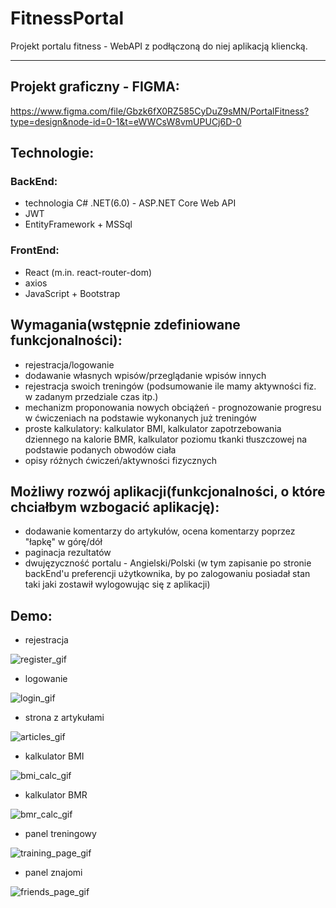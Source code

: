 # FitnessPortal
Projekt portalu fitness -  WebAPI z podłączoną do niej aplikacją kliencką.
***
## Projekt graficzny - FIGMA:
https://www.figma.com/file/Gbzk6fX0RZ585CyDuZ9sMN/PortalFitness?type=design&node-id=0-1&t=eWWCsW8vmUPUCj6D-0

## Technologie:
### BackEnd:
* technologia C# .NET(6.0) - ASP.NET Core Web API
* JWT
* EntityFramework + MSSql
### FrontEnd:
* React (m.in. react-router-dom)
* axios
* JavaScript + Bootstrap
## Wymagania(wstępnie zdefiniowane funkcjonalności):
* rejestracja/logowanie
* dodawanie własnych wpisów/przeglądanie wpisów innych
* rejestracja swoich treningów (podsumowanie ile mamy aktywności fiz. w zadanym przedziale czas itp.)
* mechanizm proponowania nowych obciążeń - prognozowanie progresu w ćwiczeniach na podstawie wykonanych już treningów
* proste kalkulatory: kalkulator BMI, kalkulator zapotrzebowania dziennego na kalorie BMR, kalkulator poziomu tkanki tłuszczowej na podstawie podanych obwodów ciała
* opisy różnych ćwiczeń/aktywności fizycznych
## Możliwy rozwój aplikacji(funkcjonalności, o które chciałbym wzbogacić aplikację):
* dodawanie komentarzy do artykułów, ocena komentarzy poprzez "łapkę" w górę/dół
* paginacja rezultatów
* dwujęzyczność portalu - Angielski/Polski (w tym zapisanie po stronie backEnd'u preferencji użytkownika, by po zalogowaniu posiadał stan taki jaki zostawił wylogowując się z aplikacji)
 
## Demo:
* rejestracja

![register_gif](https://github.com/MichalZdanuk/FitnessPortal/assets/76063659/02b0b290-cfd1-4eb3-80c6-c50a678f8587)


* logowanie

![login_gif](https://github.com/MichalZdanuk/FitnessPortal/assets/76063659/b0ca513a-48b4-4bab-94eb-98c3749ec7ad)

* strona z artykułami

![articles_gif](https://github.com/MichalZdanuk/FitnessPortal/assets/76063659/b35ab460-0acd-4a43-9222-b53be1103934)

* kalkulator BMI

![bmi_calc_gif](https://github.com/MichalZdanuk/FitnessPortal/assets/76063659/c6c7c293-5268-468a-981c-ad9d77aad10a)


* kalkulator BMR

![bmr_calc_gif](https://github.com/MichalZdanuk/FitnessPortal/assets/76063659/4a321b46-f3f9-4585-8283-efd6134404f8)

* panel treningowy

![training_page_gif](https://github.com/MichalZdanuk/FitnessPortal/assets/76063659/9f573a21-8b62-4dde-8b7d-221d45fddac2)

* panel znajomi

![friends_page_gif](https://github.com/MichalZdanuk/FitnessPortal/assets/76063659/26b2e687-e4bd-489c-b236-f23ce6595fe0)
